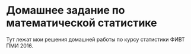 Домашнее задание по математической статистике
=============================================

Тут лежат мои решения домашней работы по курсу статистики ФИВТ ПМИ 2016.
